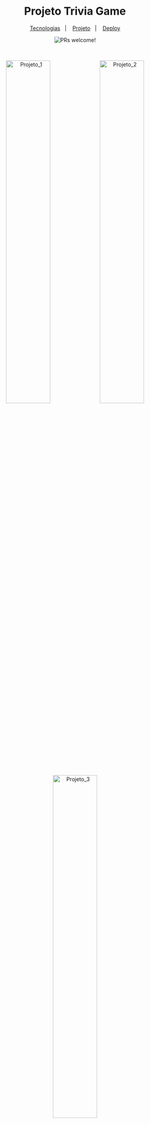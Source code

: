 <h1 align="center">
  Projeto Trivia Game
</h1>

<p align="center">
  <a href="#-tecnologias">Tecnologias</a>&nbsp;&nbsp;&nbsp;|&nbsp;&nbsp;&nbsp;
  <a href="#-projeto">Projeto</a>&nbsp;&nbsp;&nbsp;|&nbsp;&nbsp;&nbsp;
  <a href="#-deploy">Deploy</a>
</p>

<p align="center">
 <img src="https://img.shields.io/static/v1?label=PRs&message=welcome&color=49AA26&labelColor=000000" alt="PRs welcome!" />
</p>

<br>

<p align="center">
  <img alt="Projeto_1" src="./public/ProjetoWallet_1.jpeg" width="48%">
  <img alt="Projeto_2" src="./public/ProjetoWallet_2.jpeg" width="48%">
  <img alt="Projeto_3" src="./public/ProjetoWallet_3.jpeg" width="48%">
</p>

## 🚀 Tecnologias

Esse projeto foi desenvolvido com as seguintes tecnologias:

- HTML
- CSS
- React
- Redux

## 💻 Projeto

O projeto Trivia Game, consiste em um jogo de perguntas e respostas, provenientes de requisições a API do Trivia, utilizando-se React e Redux para gerenciamento do estado global, além de utilizar a API do Gravatar, para demosntração do iconê dos participantes.

Este projeto foi realizado em grupo, pelos seguintes integrantes:
- Isaac Cruz;
- Leonardo Ferreira ([GitHub](https://github.com/leo606));
- Lucas Chamma Nahas ([GitHub](https://github.com/LucasChammaNahas));
- Victor Emmanuel ([GitHub](https://github.com/Victoresta21));

## 🔖 Deploy

Você pode visualizar a aplicação do projeto através [desse link](https://isaaccruzlm.github.io/TriviaGame/).

---

By Isaac Cruz Leite Machado :wave:.

